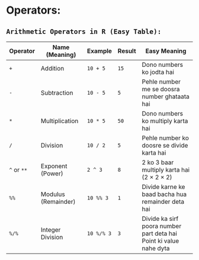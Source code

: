 # Operators:

## `Arithmetic Operators in R (Easy Table):`

| Operator | Name (Meaning) | Example | Result | Easy Meaning |
|-----------|----------------|----------|----------|---------------|
| `+` | Addition | `10 + 5` | `15` | Dono numbers ko jodta hai |
| `-` | Subtraction | `10 - 5` | `5` | Pehle number me se doosra number ghataata hai |
| `*` | Multiplication | `10 * 5` | `50` | Dono numbers ko multiply karta hai |
| `/` | Division | `10 / 2` | `5` | Pehle number ko doosre se divide karta hai |
| `^` or `**` | Exponent (Power) | `2 ^ 3` | `8` | 2 ko 3 baar multiply karta hai (2 × 2 × 2) |
| `%%` | Modulus (Remainder) | `10 %% 3` | `1` | Divide karne ke baad bacha hua remainder deta hai |
| `%/%` | Integer Division | `10 %/% 3` | `3` | Divide ka sirf poora number part deta hai Point ki value nahe dyta |
